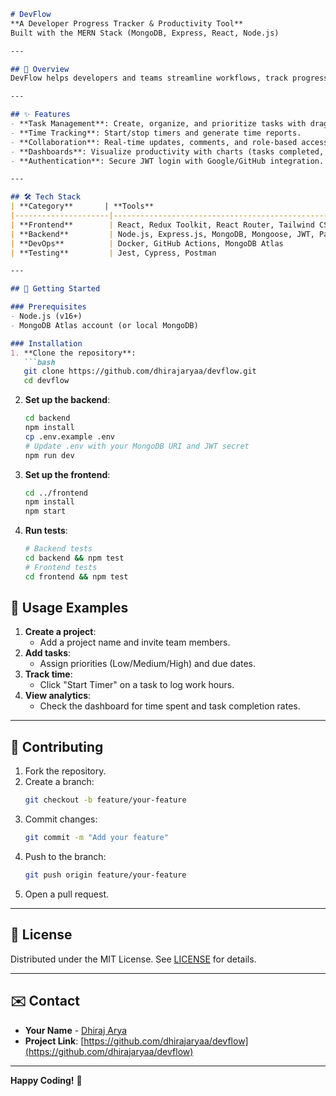 ```markdown
# DevFlow  
**A Developer Progress Tracker & Productivity Tool**  
Built with the MERN Stack (MongoDB, Express, React, Node.js)  

---

## 📌 Overview  
DevFlow helps developers and teams streamline workflows, track progress, and boost productivity. Manage tasks, log time, collaborate in real-time, and visualize your progress with intuitive dashboards.  

---

## ✨ Features  
- **Task Management**: Create, organize, and prioritize tasks with drag-and-drop.  
- **Time Tracking**: Start/stop timers and generate time reports.  
- **Collaboration**: Real-time updates, comments, and role-based access.  
- **Dashboards**: Visualize productivity with charts (tasks completed, time spent, etc.).  
- **Authentication**: Secure JWT login with Google/GitHub integration.  

---

## 🛠️ Tech Stack  
| **Category**       | **Tools**                                                                 |  
|---------------------|---------------------------------------------------------------------------|  
| **Frontend**        | React, Redux Toolkit, React Router, Tailwind CSS, Chart.js, Socket.io     |  
| **Backend**         | Node.js, Express.js, MongoDB, Mongoose, JWT, Passport.js                  |  
| **DevOps**          | Docker, GitHub Actions, MongoDB Atlas                                     |  
| **Testing**         | Jest, Cypress, Postman                                                    |  

---

## 🚀 Getting Started  

### Prerequisites  
- Node.js (v16+)  
- MongoDB Atlas account (or local MongoDB)  

### Installation  
1. **Clone the repository**:  
   ```bash  
   git clone https://github.com/dhirajaryaa/devflow.git  
   cd devflow  
   ```  

2. **Set up the backend**:  
   ```bash  
   cd backend  
   npm install  
   cp .env.example .env  
   # Update .env with your MongoDB URI and JWT secret  
   npm run dev  
   ```  

3. **Set up the frontend**:  
   ```bash  
   cd ../frontend  
   npm install  
   npm start  
   ```  

4. **Run tests**:  
   ```bash  
   # Backend tests  
   cd backend && npm test  
   # Frontend tests  
   cd frontend && npm test  
   ```  

<!-- ---

## 📄 API Reference  
Key endpoints for developers:  

| **Endpoint**               | **Method** | **Description**                     |  
|----------------------------|------------|-------------------------------------|  
| `/api/auth/signup`         | POST       | Register a new user                 |  
| `/api/auth/login`          | POST       | Login and get JWT token             |  
| `/api/projects`            | POST       | Create a project                    |  
| `/api/tasks`               | POST       | Create a task                       |  
| `/api/timelogs`            | POST       | Start a timer for a task            |  
| `/api/analytics/project/:id` | GET       | Get project productivity stats      |  

For full API documentation, see [API_DOCS.md](./API_DOCS.md).  

--- -->

## 📸 Usage Examples  
1. **Create a project**:  
   - Add a project name and invite team members.  
2. **Add tasks**:  
   - Assign priorities (Low/Medium/High) and due dates.  
3. **Track time**:  
   - Click "Start Timer" on a task to log work hours.  
4. **View analytics**:  
   - Check the dashboard for time spent and task completion rates.  

---

## 🤝 Contributing  
1. Fork the repository.  
2. Create a branch:  
   ```bash  
   git checkout -b feature/your-feature  
   ```  
3. Commit changes:  
   ```bash  
   git commit -m "Add your feature"  
   ```  
4. Push to the branch:  
   ```bash  
   git push origin feature/your-feature  
   ```  
5. Open a pull request.  

---

## 📜 License  
Distributed under the MIT License. See [LICENSE](./LICENSE) for details.  

---

## ✉️ Contact  
- **Your Name** - [Dhiraj Arya](https://github.com/dhirajaryaa)  
- **Project Link**: [https://github.com/dhirajaryaa/devflow](https://github.com/dhirajaryaa/devflow)  

--- 

**Happy Coding!** 🚀  